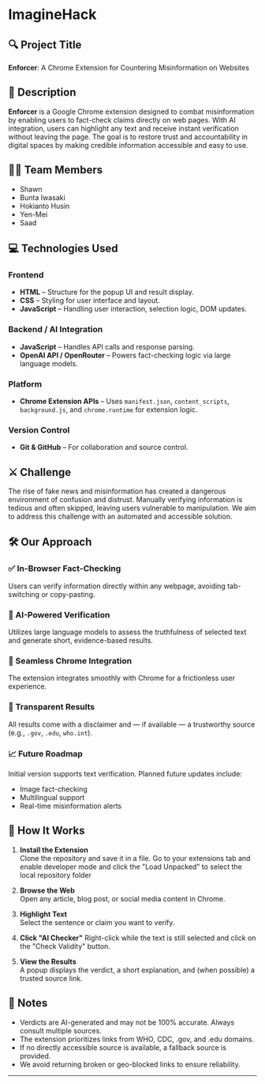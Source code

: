 # ImagineHack

## 🔍 Project Title  
**Enforcer**: A Chrome Extension for Countering Misinformation on Websites

## 📄 Description  
**Enforcer** is a Google Chrome extension designed to combat misinformation by enabling users to fact-check claims directly on web pages. With AI integration, users can highlight any text and receive instant verification without leaving the page. The goal is to restore trust and accountability in digital spaces by making credible information accessible and easy to use.

## 👨‍💻 Team Members  
- Shawn  
- Bunta Iwasaki  
- Hokianto Husin
- Yen-Mei  
- Saad

## 💻 Technologies Used

### Frontend  
- **HTML** – Structure for the popup UI and result display.  
- **CSS** – Styling for user interface and layout.  
- **JavaScript** – Handling user interaction, selection logic, DOM updates.

### Backend / AI Integration  
- **JavaScript** – Handles API calls and response parsing.  
- **OpenAI API / OpenRouter** – Powers fact-checking logic via large language models.

### Platform  
- **Chrome Extension APIs** – Uses `manifest.json`, `content_scripts`, `background.js`, and `chrome.runtime` for extension logic.

### Version Control  
- **Git & GitHub** – For collaboration and source control.

## ⚔️ Challenge  
The rise of fake news and misinformation has created a dangerous environment of confusion and distrust. Manually verifying information is tedious and often skipped, leaving users vulnerable to manipulation. We aim to address this challenge with an automated and accessible solution.

## 🛠️ Our Approach

### ✅ In-Browser Fact-Checking  
Users can verify information directly within any webpage, avoiding tab-switching or copy-pasting.

### 🤖 AI-Powered Verification  
Utilizes large language models to assess the truthfulness of selected text and generate short, evidence-based results.

### 🔗 Seamless Chrome Integration  
The extension integrates smoothly with Chrome for a frictionless user experience.

### 📢 Transparent Results  
All results come with a disclaimer and — if available — a trustworthy source (e.g., `.gov`, `.edu`, `who.int`).

### 📈 Future Roadmap  
Initial version supports text verification. Planned future updates include:
- Image fact-checking  
- Multilingual support  
- Real-time misinformation alerts

## 🧪 How It Works

1. **Install the Extension**  
Clone the repository and save it in a file. Go to your extensions tab and enable developer mode and click the  "Load Unpacked" to select the local repository folder

2. **Browse the Web**  
   Open any article, blog post, or social media content in Chrome.

3. **Highlight Text**  
   Select the sentence or claim you want to verify.

4. **Click "AI Checker"**
Right-click while the text is still selected and click on the "Check Validity" button.

6. **View the Results**  
   A popup displays the verdict, a short explanation, and (when possible) a trusted source link.

## 🧭 Notes
- Verdicts are AI-generated and may not be 100% accurate. Always consult multiple sources.
- The extension prioritizes links from WHO, CDC, .gov, and .edu domains.
- If no directly accessible source is available, a fallback source is provided.
- We avoid returning broken or geo-blocked links to ensure reliability.

---

